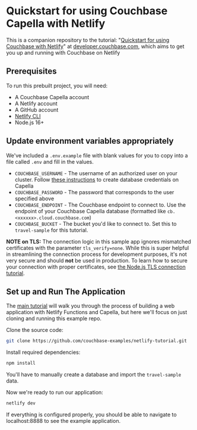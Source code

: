 # Quickstart for using Couchbase Capella with Netlify

This is a companion repository to the tutorial: "[Quickstart for using Couchbase with Netlify](https://developer.couchbase.com/tutorial-quickstart-netlify/)" at [developer.couchbase.com](https://developer.couchbase.com), which aims to get you up and running with Couchbase on Netlify

## Prerequisites

To run this prebuilt project, you will need:

- A Couchbase Capella account
- A Netlify account
- A GitHub account
- [Netlify CLI](https://docs.netlify.com/cli/get-started/)
- Node.js 16+

## Update environment variables appropriately

We've included a `.env.example` file with blank values for you to copy into a file called `.env` and fill in the values.
- `COUCHBASE_USERNAME` - The username of an authorized user on your cluster. Follow [these instructions](https://docs.couchbase.com/cloud/clusters/manage-database-users.html#create-database-credentials) to create database credentials on Capella
- `COUCHBASE_PASSWORD` - The password that corresponds to the user specified above
- `COUCHBASE_ENDPOINT` - The Couchbase endpoint to connect to. Use the endpoint of your Couchbase Capella database (formatted like `cb.<xxxxxx>.cloud.couchbase.com`)
- `COUCHBASE_BUCKET` - The bucket you'd like to connect to. Set this to `travel-sample` for this tutorial.

**NOTE on TLS:** The connection logic in this sample app ignores mismatched certificates with the parameter `tls_verify=none`. While this is super helpful in streamlining the connection process for development purposes, it's not very secure and should **not** be used in production. To learn how to secure your connection with proper certificates, see [the Node.js TLS connection tutorial](https://developer.couchbase.com/tutorial-nodejs-tls-connection).

## Set up and Run The Application
The [main tutorial](https://developer.couchbase.com/tutorial-quickstart-netlify/) will walk you through the process of building a web application with Netlify Functions and Capella, but here we'll focus on just cloning and running this example repo.

Clone the source code:

```sh
git clone https://github.com/couchbase-examples/netlify-tutorial.git
```

Install required dependencies:
```sh
npm install
```

You'll have to manually create a database and import the `travel-sample` data.

Now we're ready to run our application:
```sh
netlify dev
```

If everything is configured properly, you should be able to navigate to localhost:8888 to see the example application.
